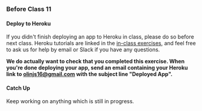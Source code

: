### Before Class 11
#### Deploy to Heroku
If you didn't finish deploying an app to Heroku in class, please do so before next class. Heroku tutorials are linked in the [in-class exercises](https://github.com/olinjs/olinjs/10-deployment-scaling/INCLASS.md), and feel free to ask us for help by email or Slack if you have any questions.

**We do actually want to check that you completed this exercise. When you're done deploying your app, send an email containing your Heroku link to [olinjs16@gmail.com](olinjs16@gmail.com) with the subject line "Deployed App".**

#### Catch Up
Keep working on anything which is still in progress.
